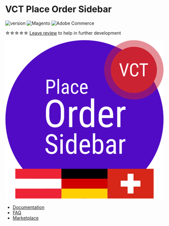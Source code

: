 # VCT Place Order Sidebar

![version](https://img.shields.io/badge/version-v2.x.x-blue)
![Magento](https://img.shields.io/badge/compatibility-Magento-da4c02)
![Adobe Commerce](https://img.shields.io/badge/compatibility-Adobe_Commerce-b62324)

<span class="star">☆☆☆☆☆</span> [Leave review](https://commercemarketplace.adobe.com/vct-placeordersidebar.html#bazaarvoice.reviews.tab) to help in further development

[![VCT Place Order Sidebar Logo](/img/docs/Vct_PlaceOrderSidebar.svg)](https://commercemarketplace.adobe.com/vct-placeordersidebar.html)

- [Documentation](/place-order-sidebar)
- [FAQ](/faq)
- [Marketplace](https://commercemarketplace.adobe.com/vct-placeordersidebar.html)
